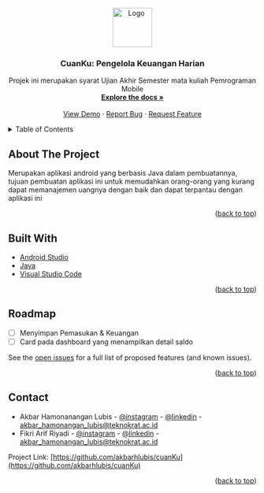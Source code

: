 <div id="top"></div>
<!--
*** Thanks for checking out the Best-README-Template. If you have a suggestion
*** that would make this better, please fork the repo and create a pull request
*** or simply open an issue with the tag "enhancement".
*** Don't forget to give the project a star!
*** Thanks again! Now go create something AMAZING! :D
-->



<!-- PROJECT SHIELDS -->
<!--
*** I'm using markdown "reference style" links for readability.
*** Reference links are enclosed in brackets [ ] instead of parentheses ( ).
*** See the bottom of this document for the declaration of the reference variables
*** for contributors-url, forks-url, etc. This is an optional, concise syntax you may use.
*** https://www.markdownguide.org/basic-syntax/#reference-style-links
-->
<!-- PROJECT LOGO -->
<br />
<div align="center">
  <a href="https://github.com/akbarhlubis/cuanKu">
    <img src="https://upload.wikimedia.org/wikipedia/commons/thumb/a/a0/UNIVERSITASTEKNOKRAT.png/1200px-UNIVERSITASTEKNOKRAT.png" alt="Logo" width="80" height="80">
  </a>

<h3 align="center">CuanKu: Pengelola Keuangan Harian</h3>

  <p align="center">
    Projek ini merupakan syarat Ujian Akhir Semester mata kuliah Pemrograman Mobile
    <br />
    <a href="https://github.com/akbarhlubis/cuanKu"><strong>Explore the docs »</strong></a>
    <br />
    <br />
    <a href="https://github.com/akbarhlubis/cuanKu">View Demo</a>
    ·
    <a href="https://github.com/akbarlubis/cuanKu/issues">Report Bug</a>
    ·
    <a href="https://github.com/akbarhlubis/cuanKu/issues">Request Feature</a>
  </p>
</div>



<!-- TABLE OF CONTENTS -->
<details>
  <summary>Table of Contents</summary>
  <ol>
    <li><a href="#about-the-project">About The Project</a></li>
    <li><a href="#built-with">Built With</a></li>
    <li><a href="#usage">Usage</a></li>
    <li><a href="#roadmap">Roadmap</a></li>
    <li><a href="#contact">Contact</a></li>
  </ol>
</details>



<!-- ABOUT THE PROJECT -->
## About The Project

<!-- [![Product Name Screen Shot][product-screenshot]](https://example.com) -->

Merupakan aplikasi android yang berbasis Java dalam pembuatannya, tujuan pembuatan aplikasi ini untuk memudahkan orang-orang yang kurang dapat memanajemen uangnya dengan baik dan dapat terpantau dengan aplikasi ini

<p align="right">(<a href="#top">back to top</a>)</p>



## Built With

* [Android Studio](https://nextjs.org/)
* [Java](https://reactjs.org/)
* [Visual Studio Code](https://vuejs.org/)

<p align="right">(<a href="#top">back to top</a>)</p>

<!-- ROADMAP -->
## Roadmap

- [ ] Menyimpan Pemasukan & Keuangan
- [ ] Card pada dashboard yang menampilkan detail saldo

See the [open issues](https://github.com/akbarhlubis/cuanKu/issues) for a full list of proposed features (and known issues).

<p align="right">(<a href="#top">back to top</a>)</p>
<!-- CONTACT -->

## Contact

- Akbar Hamonanangan Lubis - [@instagram](https://instagram.com/akbarhlubis1) - [@linkedin](https://www.linkedin.com/in/akbar-hamonangan-lubis-81477a207/) - akbar_hamonangan_lubis@teknokrat.ac.id
- Fikri Arif Riyadi - [@instagram](https://instagram.com/akbarhlubis1) - [@linkedin](https://www.linkedin.com/in/akbar-hamonangan-lubis-81477a207/) - akbar_hamonangan_lubis@teknokrat.ac.id

Project Link: [https://github.com/akbarhlubis/cuanKu](https://github.com/akbarhlubis/cuanKu)

<p align="right">(<a href="#top">back to top</a>)</p>


<!-- MARKDOWN LINKS & IMAGES -->
<!-- https://www.markdownguide.org/basic-syntax/#reference-style-links -->
[contributors-shield]: https://img.shields.io/github/contributors/akbarhlubis/cuanKu.svg?style=for-the-badge
[contributors-url]: https://github.com/akbarhlubis/cuanKu/graphs/contributors
[forks-shield]: https://img.shields.io/github/forks/akbarhlubis/cuanKu.svg?style=for-the-badge
[forks-url]: https://github.com/akbarhlubis/cuanKu/network/members
[stars-shield]: https://img.shields.io/github/stars/akbarhlubis/cuanKu.svg?style=for-the-badge
[stars-url]: https://github.com/akbarhlubis/cuanKu/stargazers
[issues-shield]: https://img.shields.io/github/issues/akbarhlubis/cuanKu.svg?style=for-the-badge
[issues-url]: https://github.com/akbarhlubis/cuanKu/issues
[license-shield]: https://img.shields.io/github/license/akbarhlubis/cuanKu.svg?style=for-the-badge
[license-url]: https://github.com/akbarhlubis/cuanKu/blob/master/LICENSE.txt
[linkedin-shield]: https://img.shields.io/badge/-LinkedIn-black.svg?style=for-the-badge&logo=linkedin&colorB=555
[linkedin-url]: https://linkedin.com/in/linkedin_username
[product-screenshot]: images/screenshot.png
